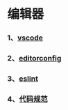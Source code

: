 # 编辑器

### 1、[vscode](/编辑器/vscode)

### 2、[editorconfig](/编辑器/editorconfig)

### 3、[eslint](/编辑器/eslint)

### 4、[代码规范](/编辑器/代码规范)
